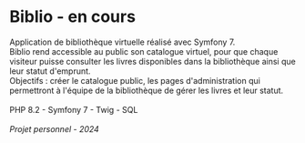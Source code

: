 # Biblio - en cours

Application de bibliothèque virtuelle réalisé avec Symfony 7.<br> 
Biblio rend accessible au public son catalogue virtuel, pour que chaque visiteur puisse consulter les livres disponibles dans la bibliothèque ainsi que leur statut d'emprunt.<br>
Objectifs :  créer le catalogue public, les pages d'administration qui permettront à l'équipe de la bibliothèque de gérer les livres et leur statut.<br>
<br>
PHP 8.2 - Symfony 7 - Twig - SQL <br>
<br>
<i>Projet personnel - 2024</i>
